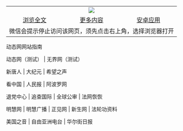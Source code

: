 

<table>
  <tr>
    <td align="center" colspan="3">
      <a href="https://github.com/ogate/ogate/blob/master/README.md"><img src="https://cloud.githubusercontent.com/assets/11880933/13434984/f430fae2-e012-11e5-814f-c2df1e82b247.jpg"/></a>
    </td>
  </tr>
  <tr>
    <td align="center">
      <a href="https://s3.ap-south-1.amazonaws.com/ogatem/oGate.htm?c803879&from=oNote">浏览全文</a>
    </td>
    <td align="center">
      <a href="https://s3.ap-south-1.amazonaws.com/ogatem/oGate.htm?from=oNote">更多内容</a>
    </td>
    <td align="center">
      <a href="https://raw.githubusercontent.com/ogate/up/master/ogate.apk">安卓应用</a>
    </td>
  </tr>
  <tr>
    <td align="center" colspan="3">
      微信会提示停止访问该网页，须先点击右上角，选择浏览器打开
    </td>
  </tr>
</table>    

动态网网站指南


动态网（测试） |
无界网（测试）



新唐人 |
大纪元 |
希望之声



看中国 |
人民报 |
阿波罗网



退党中心 |
追查国际 |
全球公审 |
法网恢恢



明慧网 |
明慧广播 |
正见网 |
新生网 |
法轮功资料



美国之音 |
自由亚洲电台 |
华尔街日报






